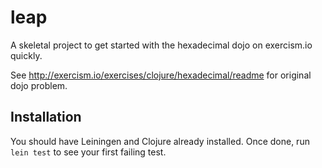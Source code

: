 # leap

A skeletal project to get started with the hexadecimal dojo on exercism.io quickly.

See http://exercism.io/exercises/clojure/hexadecimal/readme for original dojo problem.

## Installation

You should have Leiningen and Clojure already installed. Once done, run `lein test` to see your first failing test.

